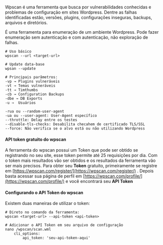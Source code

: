 Wpscan é uma ferramenta que busca por vulnerabilidades conhecidas e problemas de configuração em sites Wordpress. Dentre as falhas identificadas  estão, versões, plugins, configurações inseguras, backups, arquivos e diretórios.

É uma ferramenta para enumeração de um ambiente Wordpress. Pode fazer enumeração sem autenticação e com autenticação, não exploração de falhas.

```
# Uso básico
wpscan --url <target-url>

# Update data-base
wpsan --update

# Principais parâmetros:
-vp → Plugins vulneráveis
-vt → Temas vulneráveis
-tt → Timthumbs
-cb → Configuration Backups
-dbe → DB Exports
-u →  Usuários

-rua ou --random-user-agent
-ua ou --user-agent: User-Agent específico
--throttle: Delay entre os testes
--disable-tls-checks: Desabilita checahem de certificado TLS/SSL
--force: Não verifica se o alvo está ou não utilizando Wordpress
```

#### API token gratuito do wpscan
A ferramenta do wpscan possui um Token que pode ser obtido se registrando no seu site, esse token permite até 25 requisições por dia. Com o token mais resultados vão ser obtidos e os resultados da ferramenta vão ser mais precisos.
Para obter seu **Token** gratuito, primeiramente se registre em [https://wpscan.com/register/](https://wpscan.com/register/) . Depois basta acessar sua página de perfil em [https://wpscan.com/profile/](https://wpscan.com/profile/) e você encontrará seu **API Token**

#### Configurando o API Token do wpscan
Existem duas maneiras de utilizar o token:
```
# Direto no comando da ferramenta:
wpscan <target-url> --api-token <api-token>

# Adicionar o API Token em seu arquivo de configuração
nano /wpscan/scan.wml
	cli_options:
		api_token: 'seu-api-token-aqui'
```
